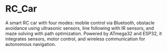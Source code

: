 # RC_Car
A smart RC car with four modes: mobile control via Bluetooth, obstacle avoidance using ultrasonic sensors, line following with IR sensors, and maze solving with path optimization. Powered by ATmega32 and ESP32, it integrates sensors, motor control, and wireless communication for autonomous navigation.
